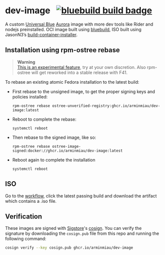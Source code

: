 # dev-image &nbsp; [![bluebuild build badge](https://github.com/arminmiau/dev-image/actions/workflows/build.yml/badge.svg)](https://github.com/arminmiau/dev-image/actions/workflows/build.yml)

A custom [Universal Blue](https://universal-blue.org/) [Aurora](https://getaurora.dev) image with more dev tools like Rider and nodejs preinstalled.
OCI image built using [bluebuild](blue-build.org), ISO built using JasonN3’s [build-container-installer](https://github.com/JasonN3/build-container-installer).

## Installation using rpm-ostree rebase

> **Warning**  
> [This is an experimental feature](https://www.fedoraproject.org/wiki/Changes/OstreeNativeContainerStable), try at your own discretion. Also rpm-ostree will get reworked into a stable release with F41.

To rebase an existing atomic Fedora installation to the latest build:

- First rebase to the unsigned image, to get the proper signing keys and policies installed:
  ```
  rpm-ostree rebase ostree-unverified-registry:ghcr.io/arminmiau/dev-image:latest
  ```
- Reboot to complete the rebase:
  ```
  systemctl reboot
  ```
- Then rebase to the signed image, like so:
  ```
  rpm-ostree rebase ostree-image-signed:docker://ghcr.io/arminmiau/dev-image:latest
  ```
- Reboot again to complete the installation
  ```
  systemctl reboot
  ```

## ISO

Go to the [workflow](https://github.com/arminmiau/dev-image/actions/workflows/build.yml), click the latest passing build and download the artifact which contains a .iso file.

## Verification

These images are signed with [Sigstore](https://www.sigstore.dev/)'s [cosign](https://github.com/sigstore/cosign). You can verify the signature by downloading the `cosign.pub` file from this repo and running the following command:

```bash
cosign verify --key cosign.pub ghcr.io/arminmiau/dev-image
```
